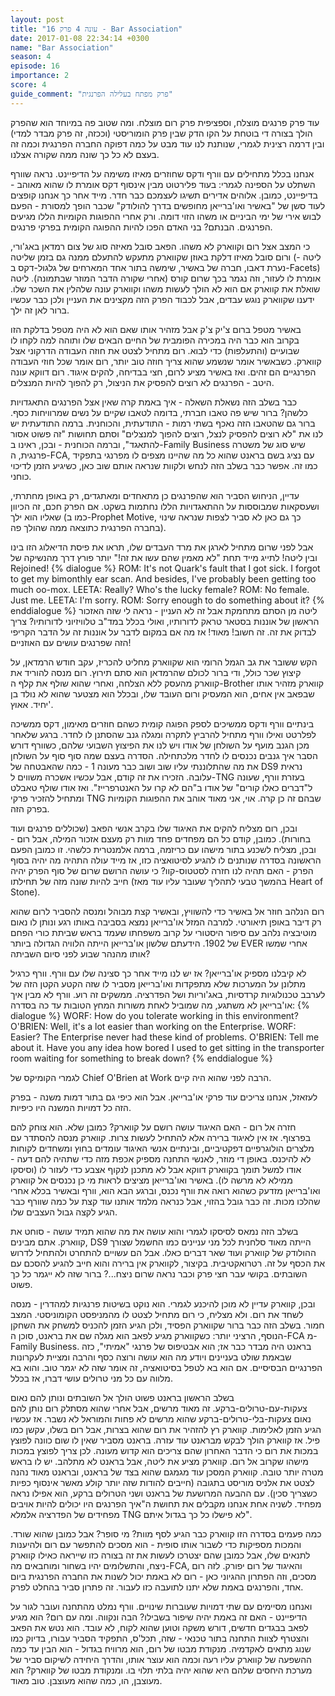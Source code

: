 ```yaml
---
layout: post
title: "עונה 4 פרק 16 - Bar Association"
date: 2017-01-08 22:34:14 +0300
name: "Bar Association"
season: 4
episode: 16
importance: 2
score: 4
guide_comment: "פרק מפתח בעלילה הפרנגית"
---
```

עוד פרק פרנגים מוצלח, וספציפית פרק רום מוצלח. ומה שטוב פה במיוחד הוא שהפרק הולך בצורה די בוטחת על הקו הדק שבין פרק הומוריסטי (וככזה, זה פרק מבדר למדי) ובין דרמה רצינית לגמרי, שנותנת לנו עוד מבט על כמה דפוקה החברה הפרנגית וכמה זה בעצם לא כל כך שונה ממה שקורה אצלנו.

אנחנו בכלל מתחילים עם וורף ודקס שחוזרים מאיזו משימה על הדיפיינט. נראה שוורף השתלט על הספינה לגמרי: בעוד פלירטוט מבין אינסוף דקס אומרת לו שהוא מאוהב - בדיפיינט, כמובן. אלוהים אדירים תשיגו לעצמכם כבר חדר. מייד אחר כך אנחנו קופצים לעוד סשן של "באשיר ואו'ברייאן מחופשים בדרך להולודק" שכבר הופך למסורת - הפעם לבוש אירי של ימי הביניים או משהו הזוי דומה. ורק אחרי ההפוגות הקומיות הללו מגיעים הפרנגים. הבנתם? בני האדם הפכו להיות ההפוגה הקומית בפרקי פרנגים.

כי המצב אצל רום וקווארק לא משהו. הפאב סובל מאיזה סוג של צום רמדאן באג'ורי, ורום סובל מאיזו דלקת באוזן שקווארק מתעקש להתעלם ממנה גם בזמן שליטה (ליטה - נערת דאבו, חברה של באשיר, שימשה בתור אחד המארחים של גלגול-דקס ב-Facets) אומרת לו לעזור, וזה נגמר בכך שרום קורס (אחרי שקורה הדבר המוזר שבתמונה). ליטה שואלת את קווארק אם הוא לא הולך לעשות משהו וקווארק עונה שלהלין את השכר שלו. ידענו שקווארק נוגש עבדים, אבל לכבוד הפרק הזה מקצינים את העניין ולכן כבר עכשיו ברור לאן זה ילך.

באשיר מטפל ברום צ'יק צ'ק אבל מזהיר אותו שאם הוא לא היה מטפל בדלקת הזו בקרוב הוא כבר היה במכירה הפומבית של החיים הבאים שלו ותוהה למה לקחו לו שבועיים (והתעלפות) כדי לבוא. רום מתחיל לצטט את חוזה העבודה הדרקוני אצל קווארק. כשבאשיר אומר שנשמע שהוא צריך חוזה טוב יותר, רום אומר שכל חוזי העבודה הפרנגיים הם זהים. ואז באשיר מציע לרום, חצי בבדיחה, להקים איגוד. רום דווקא עונה היטב - הפרנגים לא רוצים להפסיק את הניצול, רק להפוך להיות המנצלים.

כבר בשלב הזה נשאלת השאלה - איך באמת קרה שאין אצל הפרנגים התאגדויות כלשהן? ברור שיש פה טאבו חברתי, בדומה לטאבו שקיים על נשים שמרוויחות כסף. ברור גם שהטאבו הזה נאכף בשתי רמות - התודעתית, והכוחנית. ברמה התודעתית יש לנו את "לא רוצים להפסיק לנצל, רוצים להפוך למנצלים" וסתם תחושות "זה פשוט אסור להתאגד", וברמה הכוחנית - ובכן, ראינו ב-Family Business שיש סוג של משטרה פרנגית, ה-FCA, עם נציג בשם בראנט שהוא כל מה שהיינו מצפים לו מפרנגי בתפקיד כמו זה. אפשר כבר בשלב הזה לנחש ולקוות שנראה אותם שוב כאן, כשיגיע הזמן לדיכוי כוחני.

עדיין, הניחוש הסביר הוא שהפרנגים כן מתאחדים ומאתגדים, רק באופן מחתרתי, ושעסקאות שמבוססות על ההתאגדויות הללו נחתמות בשקט. אם הפרק חכם, זה הכיוון שאליו הוא ילך (כמו ב-Prophet Motive, כך גם כאן לא סביר לצפות שנראה שינוי בחברה הפרנגית כתוצאה ממה שהולך פה).

אבל לפני שרום מתחיל לארגן את מרד העבדים שלו, תראו את פיסת הדיאלוג הזו בינו ובין ליטה! לתייג מייד תחת "לא מאמין שהם עשו את זה!" יותר פורץ דרך מהנשיקה של Rejoined!
{% dialogue %}
ROM: It's not Quark's fault that I got sick. I forgot to get my bimonthly ear scan. And besides, I've probably been getting too much oo-mox.
LEETA: Really? Who's the lucky female?
ROM: No female. Just me.
LEETA: I'm sorry.
ROM: Sorry enough to do something about it?
{% enddialogue %}
ליטה מן הסתם מתחמקת אבל זה לא העניין - נראה לי שזה האזכור הראשון של אוננות בסטאר טראק לדורותיו, ואולי בכלל במד"ב טלוויזיוני לדורותיו? צריך לבדוק את זה. זה חשוב! מאוד! אז מה אם במקום לדבר על אוננות זה על הדבר הקריפי הזה שפרנגים עושים עם האוזניים!

הקש ששובר את גב הגמל הרומי הוא שקווארק מחליט להכריז, עקב חודש הרמדאן, על קיצוץ שכר כולל, ודי ברור לכולם שהרמדאן הוא סתם תירוץ. רום מנסה להוריד את קווארק מהעסק ללא הצלחה, ואחרי שהוא שולף את קלף ה-Brother קווארק מזהיר אותו שבפאב אין אחים, הוא המעסיק ורום העובד שלו, ובכלל הוא מצטער שהוא לא נולד בן יחיד. אאוץ'.

בינתיים וורף ודקס ממשיכים לספק הפוגה קומית כשהם חוזרים מאימון, דקס ממשיכה לפלרטט ואילו וורף מתחיל להרביץ לתקרה ומגלה גנב שהסתנן לו לחדר. ברגע שלאחר מכן הגנב מועף על השולחן של אודו ויש לנו את הפיצוץ השבועי שלהם, כשוורף דורש הסבר איך גנבים נכנסים לו לחדר מלכתחילה. הסדרה בעצם שמה סוף סוף על השולחן את מה שהתלוננתי עליו שוב ושוב כבר מעונה 1 - כמה שהאבטחה של DS9 נראית עלובה. הזכירו את זה קודם, אבל עכשיו אשכרה משווים ל-TNG בעזרת וורף, שעונה ל"דברים כאלו קורים" של אודו ב"הם לא קרו על האנטרפרייז". ואז אודו שולף טאבלט ומתחיל להזכיר פרקי TNG שבהם זה כן קרה. אוי, אני מאוד אוהב את ההפוגות הקומיות בפרק הזה.

ובכן, רום מצליח להקים את האיגוד שלו בקרב אנשי הפאב (שכוללים פרנגים ועוד בחורות). כמובן, קודם כל הם מפחדים פחד מוות רק מעצם אזכור המילה, אבל רום - ובכן, מצליח לשכנע בתור מישהו עם כריזמה, ברמה אלמנטרית כלשהי. זו כמובן הפעם הראשונה בסדרה שנותנים לו להגיע לסיטואציה כזו, אז מייד עולה התהיה מה יהיה בסוף הפרק - האם תהיה לנו חזרה לסטטוס-קוו? כי עושה הרושם שרום של סוף הפרק יהיה חייב להיות שונה מזה של תחילתו (בהמשך טבעי לתהליך שעובר עליו עוד מאז Heart of Stone).

רום הנלהב חוזר אל באשיר כדי להשוויץ, ובאשיר קצת מבוהל ומנסה להסביר לרום שהוא רק דיבר באופן תיאורטי. למרבה המזל או'ברייאן נמצא בסביבה באותו רגע ונותן לו נאום מוטיבציה נלהב עם סיפור היסטורי על קרוב משפחתו שעמד בראש שביתת כורי הפחם של 1902. הידעתם שלשון או'ברייאן הייתה הלוויה הגדולה ביותר EVER אחרי שמשו אותו מהנהר שבוע לפני סיום השביתה?

לא קיבלנו מספיק או'ברייאן? אז יש לנו מייד אחר כך סצינה שלו עם וורף. וורף כרגיל מתלונן על המערכות שלא מתפקדות ואו'ברייאן מסביר לו שזה הקטע הקטן הזה של לערבב טכנולוגיות קרדסיות, באג'וריות ושל הפדרציה. ממשקים זה רוע. וורף לא מבין איך או'ברייאן לא משתגע, מה שמוביל לאחת משורות המחץ הטובות עד כה בסדרה:
{% dialogue %}
WORF: How do you tolerate working in this environment?
O'BRIEN: Well, it's a lot easier than working on the Enterprise.
WORF: Easier? The Enterprise never had these kind of problems.
O'BRIEN: Tell me about it. Have you any idea how bored I used to get sitting in the transporter room waiting for something to break down?
{% enddialogue %}

לגמרי הקומיקס של Chief O'Brien at Work הרבה לפני שהוא היה קיים.

לעזאזל, אנחנו צריכים עוד פרקי או'ברייאן. אבל הוא כיפי גם בתור דמות משנה - בפרק הזה כל דמויות המשנה היו כיפיות. 

חזרה אל רום - האם האיגוד עושה רושם על קווארק? כמובן שלא. הוא צוחק להם בפרצוף. אז אין לאיגוד ברירה אלא להתחיל לעשות צרות. קווארק מנסה להסתדר עם מלצרים הולוגרפיים דפקטיביים, ובינתיים אנשי האיגוד עומדים בחוץ ומשחדים לקוחות לא להיכנס. באופן די מוזר, לאנשי התחנה מספיק אכפת מזה כדי שתהיה להם דעה - אודו למשל תומך בקווארק דווקא אבל לא מתכנן לנקוף אצבע כדי לעזור לו (וסיסקו ממילא לא מרשה לו). באשיר ואו'ברייאן מציצים לראות מי כן נכנסים אל קווארק ואו'ברייאן מזדעק כשהוא רואה את וורף נכנס, וברגע הבא הוא, וורף ובאשיר בכלא אחרי שהלכו מכות. זה כבר גובל בהזוי, אבל כנראה מלמד אותנו עוד קצת על כמה שוורף כבר הגיע לקצה גבול העצבים שלו.

בשלב הזה נמאס לסיסקו לגמרי והוא עושה את מה שהוא תמיד עושה - סוחט את קווארק. אתם מבינים, DS9 הייתה מאוד סלחנית לכל מני עניינים כמו החשמל שצורך ההולודק של קווארק ועוד שאר דברים כאלו. אבל הם עשויים להתחרט ולהתחיל לדרוש את הכסף על זה. רטרואקטיבית. בקיצור, לקווארק אין ברירה והוא חייב להגיע להסכם עם השובתים. בקושי עבר חצי פרק וכבר נראה שרום ניצח...? ברור שזה לא ייגמר כל כך פשוט.

ובכן, קווארק עדיין לא מוכן להיכנע לגמרי. הוא נוקט בשיטות פרנגיות למהדרין - מנסה לשחד את רום. ולא מצליח, כי רום מתחיל לצטט לו מהמניפסט הקומוניסטי. המצב חמור. בשלב הזה כבר ברור שקווארק הפסיד, ולכן הגיע הזמן להכניס למשחק את השחקן הנוסף, הרציני יותר: כשקווארק מגיע לפאב הוא מגלה שם את בראנט, סוכן ה-FCA מ-Family Business. בראנט היה מבדר כבר אז; הוא אבטיפוס של פרנגי "אמיתי", כזה שבאמת שולט בעניינים ויודע מה הוא עושה ורוצה כסף והרבה ומציית לעקרונות הפרנגיים הבסיסיים. אם הוא בא לטפל בסיטואציה, זה אומר שזה לא יגמר טוב. והוא בא מלווה עם כל מני טרולים עושי דברו, אז בכלל.

בשלב הראשון בראנט פשוט הולך אל השובתים ונותן להם נאום צעקות-עם-טרולים-ברקע. זה מאוד מרשים, אבל אחרי שהוא מסתלק רום נותן להם נאום צעקות-בלי-טרולים-ברקע שהוא מרשים לא פחות והמוראל לא נשבר. אז עכשיו הגיע הזמן לאלימות. קווארק רץ להזהיר את רום שהוא בצרות, אבל רום בשלו, עקשן כמו פיל. אז קווארק הולך לבקש מבראנט עוד עזרה. בראנט מסביר שאין לו שום כוונה לפוצץ במכות את רום כי הדבר האחרון שהם צריכים הוא קדוש מעונה. לכן צריך לפוצץ במכות מישהו שקרוב אל רום. קווארק מציע את ליטה, אבל בראנט לא מתלהב. יש לו בראש מטרה יותר טובה. קווארק המסכן עוד מגמגם שהוא בצד של בראנט, ובראנט מאוד נהנה לצטט את אלניס מוריסט בתגובה (חייבים להודות שזה יותר קולע מאשר אינסוף כפיות כשצריך סכין). עם ההבעה המרושעת של בראנט ושני הטרולים ברקע, הוא אפילו נראה מפחיד. לשניה אחת אנחנו מקבלים את תחושת ה"איך הפרנגים היו יכולים להיות אויבים מפחידים של הפדרציה אלמלא TNG לא פישלו כל כך בגדול איתם".

כמה פעמים בסדרה הזו קווארק כבר הגיע לסף מוות? מי סופר? אבל כמובן שהוא שורד. והמכות מספיקות כדי לשבור אותו סופית - הוא מסכים להתפשר עם רום ולהיענות לתנאים שלו, אבל כמובן שהם יצטרכו לעשות את זה בצורה כזו שייראה כאילו קווארק ניצח, והתשלומים יהיו בשחור ומוחבאים מה-FCA, והאיגוד של רום יפורק. לזה רום מסכים, וזה הפתרון ההגיוני כאן - רום לא באמת יכול לשנות את החברה הפרנגית ביום אחד, והפרנגים באמת שלא יתנו לתועבה כזו לעבור. זה פתרון סביר בהחלט לפרק.

ואנחנו מסיימים עם שתי דמויות שעוברות שינויים. וורף נמלט מהתחנה ועובר לגור על הדיפיינט - האם זה באמת יהיה שיפור בשבילו? הבה ונקווה. ומה עם רום? הוא מגיע לפאב בבגדים חדשים, דורש משקה וטוען שהוא לקוח, לא עובד. הוא נטש את הפאב והצטרף לצוות התחנה בתור טכנאי - שזה, תכל'ס, התפקיד הסביר עבורו, בדיוק כמו שנוג מתאים לאקדמיה. מנקודת מבטו של רום, הוא מרוויח בגדול - הוא הבין עד כמה ההשפעה של קווארק עליו רעה וכמה הוא עוצר אותו, והדרך היחידה לשיקום סביר של מערכת היחסים שלהם היא שהוא יהיה בלתי תלוי בו. ומנקודת מבטו של קווארק? הוא מעוצבן, הו, כמה שהוא מעוצבן. טוב מאוד.